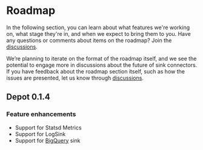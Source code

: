 # Roadmap

In the following section, you can learn about what features we're working on,
what stage they're in, and when we expect to bring them to you.
Have any questions or comments about items on the roadmap?
Join the [discussions](https://github.com/raystack/depot/discussions).

We’re planning to iterate on the format of the roadmap itself,
and we see the potential to engage more in discussions
about the future of sink connectors.
If you have feedback about the roadmap section itself,
such as how the issues are presented,
let us know through [discussions](https://github.com/raystack/depot/discussions).

## Depot 0.1.4

### Feature enhancements

- Support for Statsd Metrics
- Support for LogSink
- Support for [BigQuery](https://cloud.google.com/bigquery) sink

